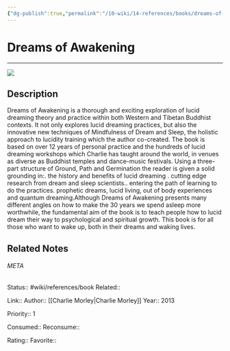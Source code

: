 ```yaml
---
{"dg-publish":true,"permalink":"/10-wiki/14-references/books/dreams-of-awakening-1781802025/","title":"Dreams of Awakening","tags":["wiki/references/need-work"]}
---
```


# Dreams of Awakening
---
![](http://books.google.com/books/content?id=UdBHAQAAQBAJ&printsec=frontcover&img=1&zoom=1&edge=curl&source=gbs_api)

## Description
Dreams of Awakening is a thorough and exciting exploration of lucid dreaming theory and practice within both Western and Tibetan Buddhist contexts. It not only explores lucid dreaming practices, but also the innovative new techniques of Mindfulness of Dream and Sleep, the holistic approach to lucidity training which the author co-created. The book is based on over 12 years of personal practice and the hundreds of lucid dreaming workshops which Charlie has taught around the world, in venues as diverse as Buddhist temples and dance-music festivals. Using a three-part structure of Ground, Path and Germination the reader is given a solid grounding in:. the history and benefits of lucid dreaming . cutting edge research from dream and sleep scientists.. entering the path of learning to do the practices. prophetic dreams, lucid living, out of body experiences and quantum dreaming.Although Dreams of Awakening presents many different angles on how to make the 30 years we spend asleep more worthwhile, the fundamental aim of the book is to teach people how to lucid dream their way to psychological and spiritual growth. This book is for all those who want to wake up, both in their dreams and waking lives.


## Related Notes




###### META
Status:: #wiki/references/book
Related:: 

Link:: 
Author:: [[Charlie Morley\|Charlie Morley]]
Year:: 2013

Priority:: 1

Consumed:: 
Reconsume:: 

Rating:: 
Favorite::